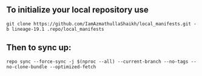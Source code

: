 To initialize your local repository use
---------------------------------------

    git clone https://github.com/IamAzmathullaShaikh/local_manifests.git -b lineage-19.1 .repo/local_manifests
    

Then to sync up:
----------------

    repo sync --force-sync -j $(nproc --all) --current-branch --no-tags --no-clone-bundle --optimized-fetch
